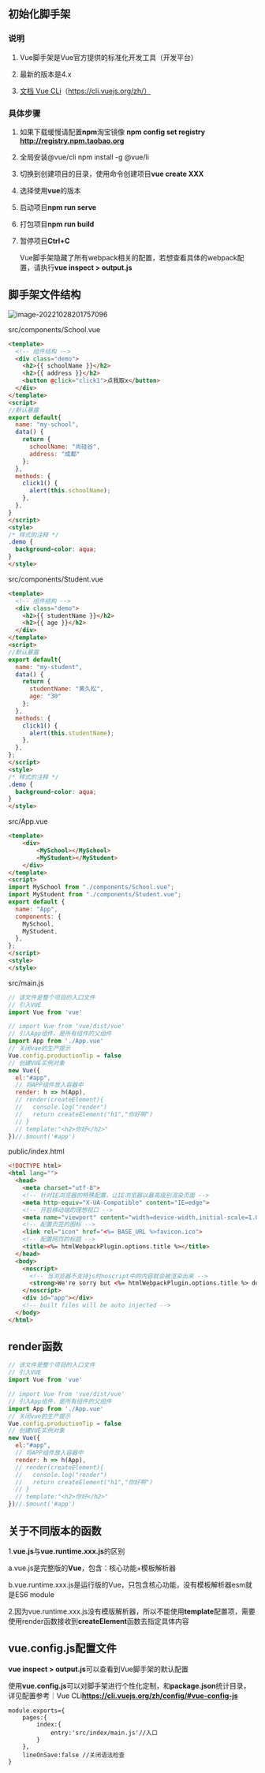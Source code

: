 ## 初始化脚手架

### 说明

1. Vue脚手架是Vue官方提供的标准化开发工具（开发平台）

2. 最新的版本是4.x
3. [文档 Vue CLi](https://cli.vuejs.org/zh/)（https://cli.vuejs.org/zh/）

### 具体步骤

1. 如果下载缓慢请配置**npm**淘宝镜像 **npm config set registry http://registry.npm.taobao.org**

2. 全局安装@vue/cli npm install -g @vue/li

3. 切换到创建项目的目录，使用命令创建项目**vue create XXX**

4. 选择使用**vue**的版本

5. 启动项目**npm run serve**

6. 打包项目**npm run build**

7. 暂停项目**Ctrl+C**

   Vue脚手架隐藏了所有webpack相关的配置，若想查看具体的webpack配置，请执行**vue inspect > output.js**

## 脚手架文件结构

![image-20221028201757096](https://learnone.oss-cn-beijing.aliyuncs.com/pic/202310311711338.png)

src/components/School.vue

```html
<template>
  <!-- 组件结构 -->
  <div class="demo">
    <h2>{{ schoolName }}</h2>
    <h2>{{ address }}</h2>
    <button @click="click1">点我取x</button>
  </div>
</template>
<script>
//默认暴露
export default{
  name: "my-school",
  data() {
    return {
      schoolName: "尚硅谷",
      address: "成都"
    };
  },
  methods: {
    click1() {
      alert(this.schoolName);
    },
  },
}
</script>
<style>
/* 样式的注释 */
.demo {
  background-color: aqua;
}
</style>
```

src/components/Student.vue

```html
<template>
  <!-- 组件结构 -->
  <div class="demo">
    <h2>{{ studentName }}</h2>
    <h2>{{ age }}</h2>
  </div>
</template>
<script>
//默认暴露
export default{
  name: "my-student",
  data() {
    return {
      studentName: "黄久松",
      age: "30"
    };
  },
  methods: {
    click1() {
      alert(this.studentName);
    },
  },
};
</script>
<style>
/* 样式的注释 */
.demo {
  background-color: aqua;
}
</style>
```

src/App.vue

```html
<template>
    <div>
        <MySchool></MySchool>
        <MyStudent></MyStudent>
    </div>
</template>
<script>
import MySchool from "./components/School.vue";
import MyStudent from "./components/Student.vue";
export default {
  name: "App",
  components: {
    MySchool,
    MyStudent,
  },
};
</script>
<style>
</style>
```

src/main.js

```javascript
// 该文件是整个项目的入口文件
// 引入VUE
import Vue from 'vue'

// import Vue from 'vue/dist/vue'
// 引入App组件，是所有组件的父组件
import App from './App.vue'
// 关闭vue的生产提示
Vue.config.productionTip = false
// 创建VUE实例对象
new Vue({
  el:"#app",
  // 将APP组件放入容器中
  render: h => h(App),
  // render(createElement){
  //   console.log("render")
  //   return createElement("h1","你好啊")
  // }
  // template:"<h2>你好</h2>"
})//.$mount('#app')

```

public/index.html

```html
<!DOCTYPE html>
<html lang="">
  <head>
    <meta charset="utf-8">
    <!-- 针对IE浏览器的特殊配置，让IE浏览器以最高级别渲染页面 -->
    <meta http-equiv="X-UA-Compatible" content="IE=edge">
    <!-- 开启移动端的理想视口 -->
    <meta name="viewport" content="width=device-width,initial-scale=1.0">
    <!-- 配置页签的图标 -->
    <link rel="icon" href="<%= BASE_URL %>favicon.ico">
    <!-- 配置网页的标题 -->
    <title><%= htmlWebpackPlugin.options.title %></title>
  </head>
  <body>
    <noscript>
      <!-- 当浏览器不支持js时noscript中的内容就会被渲染出来 -->
      <strong>We're sorry but <%= htmlWebpackPlugin.options.title %> doesn't work properly without JavaScript enabled. Please enable it to continue.</strong>
    </noscript>
    <div id="app"></div>
    <!-- built files will be auto injected -->
  </body>
</html>

```

## render函数

```javascript
// 该文件是整个项目的入口文件
// 引入VUE
import Vue from 'vue'

// import Vue from 'vue/dist/vue'
// 引入App组件，是所有组件的父组件
import App from './App.vue'
// 关闭vue的生产提示
Vue.config.productionTip = false
// 创建VUE实例对象
new Vue({
  el:"#app",
  // 将APP组件放入容器中
  render: h => h(App),
  // render(createElement){
  //   console.log("render")
  //   return createElement("h1","你好啊")
  // }
  // template:"<h2>你好</h2>"
})//.$mount('#app')

```

## 关于不同版本的函数

1.**vue.js**与**vue.runtime.xxx.js**的区别

​	a.vue.js是完整版的**Vue**，包含：核心功能+模板解析器

​	b.vue.runtime.xxx.js是运行版的Vue，只包含核心功能，没有模板解析器esm就是ES6 module

2.因为vue.runtime.xxx.js没有模版解析器，所以不能使用**template**配置项，需要使用render函数接收到**createElement**函数去指定具体内容

## vue.config.js配置文件

**vue inspect > output.js**可以查看到Vue脚手架的默认配置

使用**vue.config.js**可以对脚手架进行个性化定制，和**package.json**统计目录，详见配置参考｜Vue CLi**https://cli.vuejs.org/zh/config/#vue-config-js**

```
module.exports={
	pages:{
		index:{
			entry:'src/index/main.js'//入口
		}
	},
	lineOnSave:false //关闭语法检查
}
```

